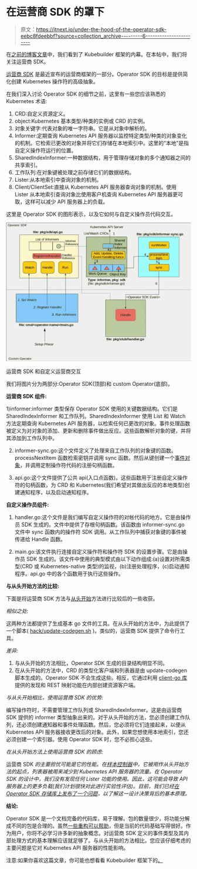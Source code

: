 # 在运营商 SDK 的罩下

> 原文：<https://itnext.io/under-the-hood-of-the-operator-sdk-eebc8fdeebbf?source=collection_archive---------6----------------------->

在[之前的博客文章](https://medium.com/@cloudark/under-the-hood-of-kubebuilder-framework-ff6b38c10796)中，我们看到了 Kubebuilder 框架的内幕。在本帖中，我们将关注运营商 SDK。

[运营商 SDK](https://github.com/operator-framework/operator-sdk) 是最近宣布的运营商框架的一部分。Operator SDK 的目标是提供简化创建 Kubernetes 操作符的高级抽象。

在我们深入讨论 Operator SDK 的细节之前，这里有一些您应该熟悉的 Kubernetes 术语:

1.  CRD:自定义资源定义。
2.  object:Kubernetes 基本类型/种类的实例或 CRD 的实例。
3.  对象关键字:代表对象的唯一字符串。它是从对象中解析的。
4.  Informer:定期查询 Kubernetes API 服务器以监控特定类型/种类的对象变化的机制。它检索已更改的对象并将它们存储在本地索引中。这里的“本地”是指自定义操作符运行的位置。
5.  SharedIndexInformer:一种数据结构，用于管理存储对象的多个通知器之间的共享索引。
6.  工作队列:在对象键被处理之前存储它们的数据结构。
7.  Lister:从本地索引中查询对象的机制。
8.  Client/ClientSet:直接从 Kubernetes API 服务器查询对象的机制。使用 Lister 从本地索引查询对象比使用客户机查询 Kubernetes API 服务器更可取，这样可以减少 API 服务器上的负载。

这里是 Operator SDK 的图形表示，以及它如何与自定义操作员代码交互。

![](img/706ca358f56d41e82b307efb6f6dfdb8.png)

运营商 SDK 和自定义运营商交互

我们将图片分为两部分:Operator SDK(顶部)和 custom Operator(底部)。

**运营商 SDK 组件:**

1)informer:informer 类型保存 Operator SDK 使用的关键数据结构。它们是 SharedIndexInformer 和工作队列。SharedIndexInformer 使用 List 和 Watch 方法定期查询 Kubernetes API 服务器，以检索任何已更改的对象。事件处理函数被定义为对对象的添加、更新和删除事件做出反应。这些函数解析对象的键，并将其添加到工作队列中。

2) informer-sync.go:这个文件定义了处理来自工作队列的对象键的函数。processNextItem 函数检索密钥并调用 sync 函数。然后从键创建一个[事件对象](https://github.com/operator-framework/operator-sdk/blob/master/pkg/sdk/types.go)，并调用定制操作符代码的注册句柄函数。

3) api.go:这个文件提供了公共 api(入口点函数)。这些函数用于注册自定义操作符的句柄函数，为 CRD 和 Kubernetes(我们希望对其做出反应的本地类型)创建通知程序，以及启动通知程序。

**自定义操作员组件:**

1) handler.go:这个文件是我们编写自定义操作符的对帐代码的地方。它是由操作员 SDK 生成的。文件中提供了存根句柄函数。该函数由 informer-sync.go 文件中 sync 函数内的操作符 SDK 调用。从工作队列中捕获对象键的事件被传递给 Handle 函数。

2) main.go:该文件执行连接自定义操作符和操作符 SDK 的设置步骤。它是由操作员 SDK 生成的。该文件中使用的典型模式由以下动作组成:(a)设置对所需类型(CRD 或 Kubernetes-native 类型)的监视，(b)注册处理程序，(c)启动通知程序。api.go 中的各个函数用于执行这些操作。

**与从头开始方法的比较:**

下面是将运营商 SDK 方法与[从头开始](https://medium.com/@cloudark/kubernetes-custom-controllers-b6c7d0668fdf)方法进行比较后的一些收获。

*相似之处:*

这两种方法都提供了生成基本 go 文件的工具。在从头开始的方法中，为此提供了一个脚本( [hack/update-codegen.sh](https://github.com/kubernetes/sample-controller/blob/master/hack/update-codegen.sh) )。类似的，运营商 SDK 提供了命令行工具。

*差异:*

1.  与从头开始的方法相比，Operator SDK 生成的目录结构明显不同。
2.  在从头开始的方法中，CRD 的类型化客户端和列表器是由 update-codegen 脚本生成的。Operator SDK 不会生成这些。相反，它通过利用 [client-go 库](https://github.com/kubernetes/client-go)提供的发现和 REST 映射功能在内部创建资源客户端。

*与从头开始相比，使用运营商 SDK 的优势:*

编写操作符时，不需要管理工作队列或 SharedIndexInformer。这是由运营商 SDK 提供的 informer 类型抽象出来的。对于从头开始的方法，您必须创建工作队列，还必须创建通知器和事件处理函数。然后，您必须将它们连接起来，以便从 Kubernetes API 服务器接收更改后的对象。此外，如果您想使用本地索引，您还必须创建一个索引器。使用 Operator SDK 时，您不必担心这些。

*在从头开始方法上使用运营商 SDK 的顾虑:*

运营商 SDK *的主要担忧可能是它的性能。在[样本控制器](https://github.com/kubernetes/sample-controller)中，它被用作从头开始方法的起点，列表器被用来减少到 Kubernetes API 服务器的流量。在 Operator SDK 的设计中，我们没有发现任何 Lister 功能的使用。因此，这可能会导致 API 服务器上的更多负载(我们计划很快对此进行实验性评估)。目前，我们已经[在 Operator SDK 存储库上发布了一个问题](https://github.com/operator-framework/operator-sdk/issues/258)，以了解这一设计决策背后的基本原理。*

**结论:**

Operator SDK 是一个文档完备的代码库，易于理解。包的数量很少，将功能分解成不同的包是合理的。虽然[一些重构可以帮助](https://github.com/operator-framework/operator-sdk/issues/257)，但是当前的代码基础写得很好。作为用户，你将不必学习许多新的抽象概念。对运营商 SDK 定义的事件类型及其内部处理方式的基本理解应该就足够了。与从头开始的方法相比，您应该仔细考虑的主要问题是它对 Kubernetes API 服务器的性能影响。

注意:如果你喜欢这篇文章，你可能也想看看 Kubebuilder 框架下的[。](https://medium.com/@cloudark/under-the-hood-of-kubebuilder-framework-ff6b38c10796)